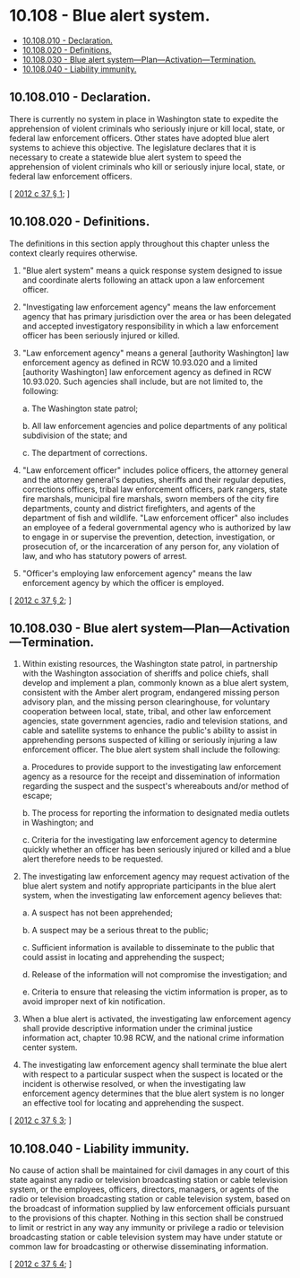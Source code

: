 # 10.108 - Blue alert system.
* [10.108.010 - Declaration.](#10108010---declaration)
* [10.108.020 - Definitions.](#10108020---definitions)
* [10.108.030 - Blue alert system—Plan—Activation—Termination.](#10108030---blue-alert-systemplanactivationtermination)
* [10.108.040 - Liability immunity.](#10108040---liability-immunity)
## 10.108.010 - Declaration.
There is currently no system in place in Washington state to expedite the apprehension of violent criminals who seriously injure or kill local, state, or federal law enforcement officers. Other states have adopted blue alert systems to achieve this objective. The legislature declares that it is necessary to create a statewide blue alert system to speed the apprehension of violent criminals who kill or seriously injure local, state, or federal law enforcement officers.

\[ [2012 c 37 § 1](http://lawfilesext.leg.wa.gov/biennium/2011-12/Pdf/Bills/Session%20Laws/House/1820-S.SL.pdf?cite=2012%20c%2037%20§%201); \]

## 10.108.020 - Definitions.
The definitions in this section apply throughout this chapter unless the context clearly requires otherwise.

1. "Blue alert system" means a quick response system designed to issue and coordinate alerts following an attack upon a law enforcement officer.

2. "Investigating law enforcement agency" means the law enforcement agency that has primary jurisdiction over the area or has been delegated and accepted investigatory responsibility in which a law enforcement officer has been seriously injured or killed.

3. "Law enforcement agency" means a general [authority Washington] law enforcement agency as defined in RCW 10.93.020 and a limited [authority Washington] law enforcement agency as defined in RCW 10.93.020. Such agencies shall include, but are not limited to, the following:

   a. The Washington state patrol;

   b. All law enforcement agencies and police departments of any political subdivision of the state; and

   c. The department of corrections.

4. "Law enforcement officer" includes police officers, the attorney general and the attorney general's deputies, sheriffs and their regular deputies, corrections officers, tribal law enforcement officers, park rangers, state fire marshals, municipal fire marshals, sworn members of the city fire departments, county and district firefighters, and agents of the department of fish and wildlife. "Law enforcement officer" also includes an employee of a federal governmental agency who is authorized by law to engage in or supervise the prevention, detection, investigation, or prosecution of, or the incarceration of any person for, any violation of law, and who has statutory powers of arrest.

5. "Officer's employing law enforcement agency" means the law enforcement agency by which the officer is employed.

\[ [2012 c 37 § 2](http://lawfilesext.leg.wa.gov/biennium/2011-12/Pdf/Bills/Session%20Laws/House/1820-S.SL.pdf?cite=2012%20c%2037%20§%202); \]

## 10.108.030 - Blue alert system—Plan—Activation—Termination.
1. Within existing resources, the Washington state patrol, in partnership with the Washington association of sheriffs and police chiefs, shall develop and implement a plan, commonly known as a blue alert system, consistent with the Amber alert program, endangered missing person advisory plan, and the missing person clearinghouse, for voluntary cooperation between local, state, tribal, and other law enforcement agencies, state government agencies, radio and television stations, and cable and satellite systems to enhance the public's ability to assist in apprehending persons suspected of killing or seriously injuring a law enforcement officer. The blue alert system shall include the following:

   a. Procedures to provide support to the investigating law enforcement agency as a resource for the receipt and dissemination of information regarding the suspect and the suspect's whereabouts and/or method of escape;

   b. The process for reporting the information to designated media outlets in Washington; and

   c. Criteria for the investigating law enforcement agency to determine quickly whether an officer has been seriously injured or killed and a blue alert therefore needs to be requested.

2. The investigating law enforcement agency may request activation of the blue alert system and notify appropriate participants in the blue alert system, when the investigating law enforcement agency believes that:

   a. A suspect has not been apprehended;

   b. A suspect may be a serious threat to the public;

   c. Sufficient information is available to disseminate to the public that could assist in locating and apprehending the suspect;

   d. Release of the information will not compromise the investigation; and

   e. Criteria to ensure that releasing the victim information is proper, as to avoid improper next of kin notification.

3. When a blue alert is activated, the investigating law enforcement agency shall provide descriptive information under the criminal justice information act, chapter 10.98 RCW, and the national crime information center system.

4. The investigating law enforcement agency shall terminate the blue alert with respect to a particular suspect when the suspect is located or the incident is otherwise resolved, or when the investigating law enforcement agency determines that the blue alert system is no longer an effective tool for locating and apprehending the suspect.

\[ [2012 c 37 § 3](http://lawfilesext.leg.wa.gov/biennium/2011-12/Pdf/Bills/Session%20Laws/House/1820-S.SL.pdf?cite=2012%20c%2037%20§%203); \]

## 10.108.040 - Liability immunity.
No cause of action shall be maintained for civil damages in any court of this state against any radio or television broadcasting station or cable television system, or the employees, officers, directors, managers, or agents of the radio or television broadcasting station or cable television system, based on the broadcast of information supplied by law enforcement officials pursuant to the provisions of this chapter. Nothing in this section shall be construed to limit or restrict in any way any immunity or privilege a radio or television broadcasting station or cable television system may have under statute or common law for broadcasting or otherwise disseminating information.

\[ [2012 c 37 § 4](http://lawfilesext.leg.wa.gov/biennium/2011-12/Pdf/Bills/Session%20Laws/House/1820-S.SL.pdf?cite=2012%20c%2037%20§%204); \]


